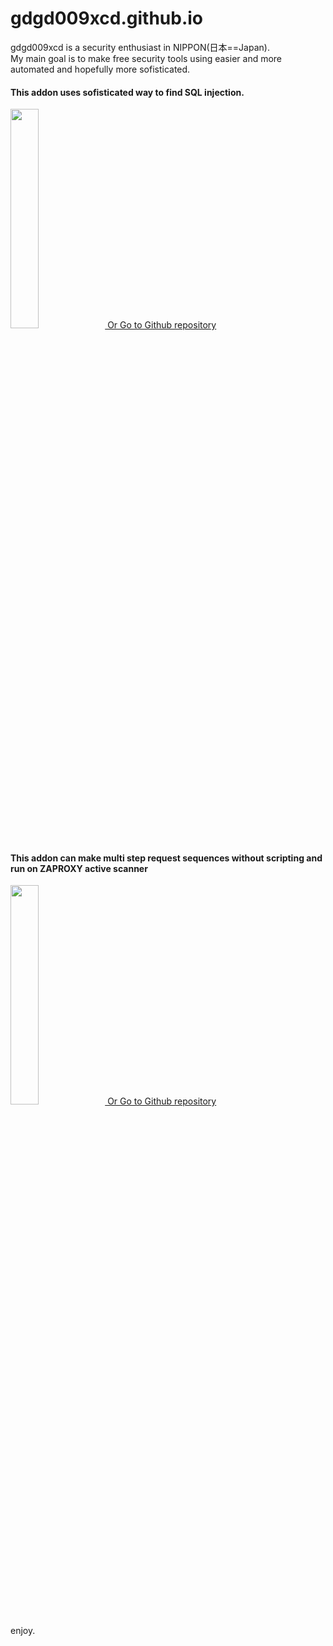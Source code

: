 # gdgd009xcd.github.io
gdgd009xcd is a security enthusiast in NIPPON(日本==Japan). <BR>My main goal is  to make free security tools using easier and more automated and hopefully more sofisticated.

#### This addon uses sofisticated way to find SQL injection.
<A HREF="https://gdgd009xcd.github.io/CustomActiveScanForZAP"><IMG SRC="https://repository-images.githubusercontent.com/292251329/2604c624-d079-4b12-a7ac-75105a4e9a69" width="30%" height="30%"></A>[ Or Go to Github repository](https://github.com/gdgd009xcd/CustomActiveScanForZAP)

#### This addon can make multi step request sequences without scripting and run on ZAPROXY active scanner
<A HREF="https://gdgd009xcd.github.io/AutoMacroBuilderForZAP/"><IMG SRC="https://repository-images.githubusercontent.com/276077630/3e040703-9dfb-47cf-a48c-ca8c8e0c93c1" width="30%" height="30%"></A>[ Or Go to Github repository](https://github.com/gdgd009xcd/AutoMacroBuilderForZAP)

enjoy.
